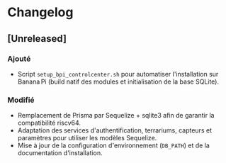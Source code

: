 # Changelog

## [Unreleased]
### Ajouté
- Script `setup_bpi_controlcenter.sh` pour automatiser l'installation sur Banana Pi (build natif des modules et initialisation de la base SQLite).

### Modifié
- Remplacement de Prisma par Sequelize + sqlite3 afin de garantir la compatibilité riscv64.
- Adaptation des services d'authentification, terrariums, capteurs et paramètres pour utiliser les modèles Sequelize.
- Mise à jour de la configuration d'environnement (`DB_PATH`) et de la documentation d'installation.
